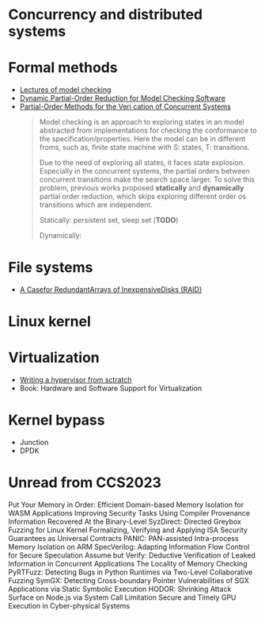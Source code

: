 # Concurrency and distributed systems

# Formal methods

- [Lectures of model checking](https://web.stanford.edu/class/cs357/lecture12.pdf)
- [Dynamic Partial-Order Reduction for Model Checking Software](https://users.soe.ucsc.edu/~cormac/papers/popl05.pdf)
- [Partial-Order Methods for the Veri cation of Concurrent Systems](https://patricegodefroid.github.io/public_psfiles/thesis.pdf)
    > 
    > Model checking is an approach to exploring states
    in an model abstracted from implementations for checking
    the conformance to the specification/properties.
    Here the model can be in different froms, such as,
    finite state machine with S: states, T: transitions.
    >
    > Due to the need of exploring all states, it faces state explosion.
    Especially in the concurrent systems, the partial orders between
    concurrent transitions make the search space larger.
    To solve this problem,
    previous works proposed **statically** and **dynamically**
    partial order reduction,
    which skips exploring different order os transitions
    which are independent.
    >
    > Statically: persistent set, sleep set (**TODO**)
    >
    > Dynamically: 

# File systems

- [A Casefor RedundantArrays of InexpensiveDisks (RAID)](https://www.cs.cmu.edu/~garth/RAIDpaper/Patterson88.pdf)

# Linux kernel


# Virtualization

- [Writing a hypervisor from sctratch](https://rayanfam.com/tutorials/)
- Book: Hardware and Software Support for Virtualization

# Kernel bypass

- Junction
- DPDK

# Unread from CCS2023

Put Your Memory in Order: Efficient Domain-based Memory Isolation for WASM Applications
Improving Security Tasks Using Compiler Provenance Information Recovered At the Binary-Level
SyzDirect: Directed Greybox Fuzzing for Linux Kernel
Formalizing, Verifying and Applying ISA Security Guarantees as Universal Contracts
PANIC: PAN-assisted Intra-process Memory Isolation on ARM
SpecVerilog: Adapting Information Flow Control for Secure Speculation
Assume but Verify: Deductive Verification of Leaked Information in Concurrent Applications
The Locality of Memory Checking
PyRTFuzz: Detecting Bugs in Python Runtimes via Two-Level Collaborative Fuzzing
SymGX: Detecting Cross-boundary Pointer Vulnerabilities of SGX Applications via Static Symbolic Execution
HODOR: Shrinking Attack Surface on Node.js via System Call Limitation
Secure and Timely GPU Execution in Cyber-physical Systems
